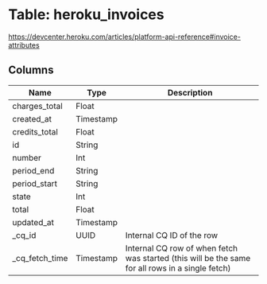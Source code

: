 
# Table: heroku_invoices
https://devcenter.heroku.com/articles/platform-api-reference#invoice-attributes
## Columns
| Name        | Type           | Description  |
| ------------- | ------------- | -----  |
|charges_total|Float||
|created_at|Timestamp||
|credits_total|Float||
|id|String||
|number|Int||
|period_end|String||
|period_start|String||
|state|Int||
|total|Float||
|updated_at|Timestamp||
|_cq_id|UUID|Internal CQ ID of the row|
|_cq_fetch_time|Timestamp|Internal CQ row of when fetch was started (this will be the same for all rows in a single fetch)|
